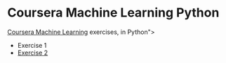 # Coursera Machine Learning Python</title>
 
  
[Coursera Machine Learning](https://www.coursera.org/learn/machine-learning/) exercises, in Python">

* Exercise 1
* [Exercise 2](ex2/exercise2.md)
